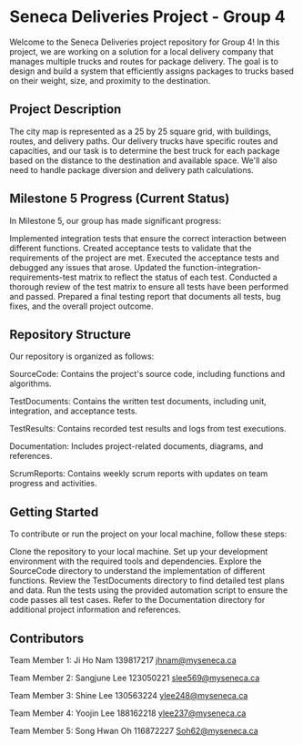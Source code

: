 # Seneca Deliveries Project - Group 4


Welcome to the Seneca Deliveries project repository for Group 4! In this project, we are working on a solution for a local delivery company that manages multiple trucks and routes for package delivery. The goal is to design and build a system that efficiently assigns packages to trucks based on their weight, size, and proximity to the destination.

## Project Description

The city map is represented as a 25 by 25 square grid, with buildings, routes, and delivery paths. Our delivery trucks have specific routes and capacities, and our task is to determine the best truck for each package based on the distance to the destination and available space. We'll also need to handle package diversion and delivery path calculations.

## Milestone 5 Progress (Current Status)
In Milestone 5, our group has made significant progress:

Implemented integration tests that ensure the correct interaction between different functions.
Created acceptance tests to validate that the requirements of the project are met.
Executed the acceptance tests and debugged any issues that arose.
Updated the function-integration-requirements-test matrix to reflect the status of each test.
Conducted a thorough review of the test matrix to ensure all tests have been performed and passed.
Prepared a final testing report that documents all tests, bug fixes, and the overall project outcome.

## Repository Structure
Our repository is organized as follows:


SourceCode: Contains the project's source code, including functions and algorithms.


TestDocuments: Contains the written test documents, including unit, integration, and acceptance tests.


TestResults: Contains recorded test results and logs from test executions.


Documentation: Includes project-related documents, diagrams, and references.


ScrumReports: Contains weekly scrum reports with updates on team progress and activities.


## Getting Started

To contribute or run the project on your local machine, follow these steps:

Clone the repository to your local machine.
Set up your development environment with the required tools and dependencies.
Explore the SourceCode directory to understand the implementation of different functions.
Review the TestDocuments directory to find detailed test plans and data.
Run the tests using the provided automation script to ensure the code passes all test cases.
Refer to the Documentation directory for additional project information and references.


## Contributors


Team Member 1: Ji Ho Nam 139817217 jhnam@myseneca.ca


Team Member 2: Sangjune Lee 123050221 slee569@myseneca.ca


Team Member 3: Shine Lee 130563224 ylee248@myseneca.ca


Team Member 4: Yoojin Lee 188162218 ylee237@myseneca.ca


Team Member 5: Song Hwan Oh 116872227 Soh62@myseneca.ca

